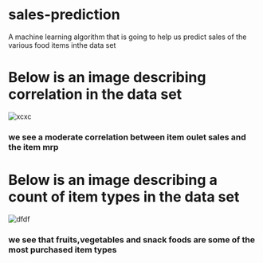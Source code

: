 # sales-prediction
A machine learning algorithm that is going to help us predict sales of the various food items inthe data set
# Below is an image describing correlation in the data set
![xcxc](https://github.com/ainejerry/sales-prediction/assets/139913684/24a6ff5d-acb1-446b-91ef-e9e38bfe6e56)
### we see a moderate correlation between item oulet sales and the item mrp
# Below is an image describing a count of item types in the data set
![dfdf](https://github.com/ainejerry/sales-prediction/assets/139913684/63089861-d17b-4104-b7af-23af134d9a2a)
### we see that fruits,vegetables and snack foods are some of the most purchased item types
